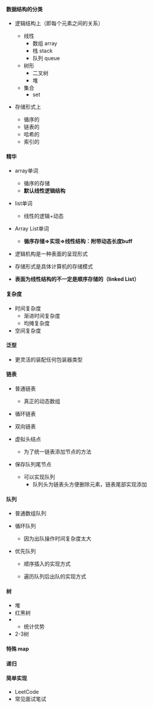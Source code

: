 #### 数据结构的分类

* 逻辑结构上（即每个元素之间的关系）
  * 线性
    * 数组 array
    * 栈 stack
    * 队列 queue
  * 树形
    * 二叉树
    * 堆
  * 集合
    * set

* 存储形式上
  * 循序的
  * 链表的
  * 哈希的
  * 索引的

#### 精华

* array单词
  * 循序的存储 
  * **默认线性逻辑结构**

* list单词
  * 线性的逻辑+动态

* Array List单词
  * **循序存储=>实现=>线性结构：附带动态长度buff**

* 逻辑机构是一种表面的呈现形式
* 存储形式是具体计算机的存储模式

* **表面为线性结构的不一定是顺序存储的（linked List）**

#### 复杂度

* 时间复杂度
  * 渐进时间复杂度
  * 均摊复杂度
* 空间复杂度

#### 泛型

* 更灵活的装配任何包装器类型

#### 链表

* 普通链表
  * 真正的动态数组

* 循环链表
* 双向链表
* 虚拟头结点
  * 为了统一链表添加节点的方法
* 保存队列尾节点
  * 可以实现队列
    * 队列头为链表头方便删除元素，链表尾部实现添加

#### 队列

* 普通数组队列

* 循环队列

  * 因为出队操作时间复杂度太大

* 优先队列

  * 顺序插入的实现方式

  * 遍历队列后出队的实现方式

#### 树

* 堆
* 红黑树
* * 统计优势
* 2-3树

#### 特殊 map

#### 递归

#### 简单实现

* LeetCode
* 常见面试笔试